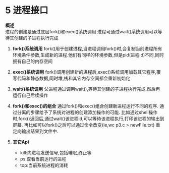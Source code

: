 5 进程接口
===


**概述**  
进程的创建是通过底层fork()和exec()系统调用
进程可通过wait()系统调用可以等待其创建的子进程执行完成

1.  **fork()系统调用**
fork()用于创建进程,当进程调用fork()时,会复制当前进程所有环境条件参数,生成新的进程.他们有同样的环境参数,但是pid(进程id)不同,同时拥有自己的内存空间

2.  **exec()系统调用**
fork()调用创建新的进程后,exec()系统调用加载其它程序,覆写代码和静态数据,同时堆,栈和其它内存空间都会重新初始化

3.  **wait()系统调用**
父进程通过调用wait(),等待其创建的子进程执行完成,然后再运行自己后续操作

4.  **fork()和exec()的组合**
通过fork()和exec()组合创建新进程运行不同的程序. 通过分离的步骤给予了系统对进程的创建添加操作的可能. 比如通过shell操作时,fork()返回后,通过wait()该进程id,可以等待该进程执行,打印该进程的输出到屏幕. 再比如可以fork()之后可以通过命令改变(ie,wc p3.c > newFile.txt) 重定向输出结果到文件中.

5.  **其它Api**
    *   kill:向进程发送信号,包括睡眠,终止等
    *   ps:查看当前运行的进程
    *   top:当前系统进程的消耗